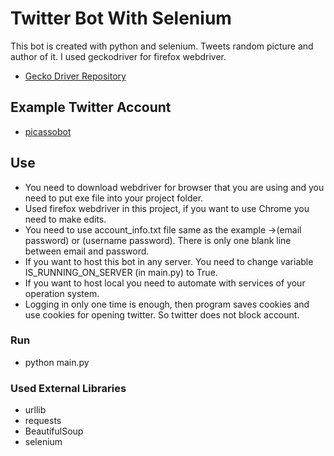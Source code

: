 # Twitter Bot With Selenium
This bot is created with python and selenium. Tweets random picture and author of it. I used geckodriver for firefox webdriver.
- [Gecko Driver Repository](https://github.com/mozilla/geckodriver)

## Example Twitter Account
- [picassobot](https://twitter.com/picassobot1)

## Use
- You need to download webdriver for browser that you are using and you need to put exe file into your project folder.
- Used firefox webdriver in this project, if you want to use Chrome you need to make edits.
- You need to use account_info.txt file same as the example ->(email password) or (username password). There is only one blank line between email and password.
- If you want to host this bot in any server. You need to change variable IS_RUNNING_ON_SERVER (in main.py) to True.
- If you want to host local you need to automate with services of your operation system.
- Logging in only one time is enough, then program saves cookies and use cookies for opening twitter. So twitter does not block account.

### Run
- python main.py

### Used External Libraries
- urllib
- requests
- BeautifulSoup
- selenium
